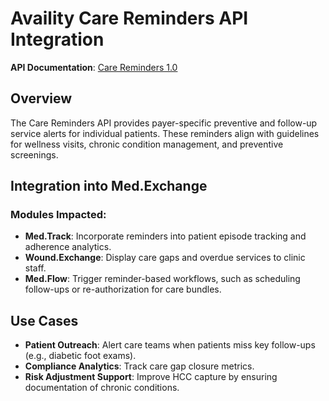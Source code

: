 # Availity Care Reminders API Integration

**API Documentation**: [Care Reminders 1.0](https://developer.availity.com/partner/product/266032/api/223662#/CareReminders_100/overview)

## Overview
The Care Reminders API provides payer-specific preventive and follow-up service alerts for individual patients. These reminders align with guidelines for wellness visits, chronic condition management, and preventive screenings.

## Integration into Med.Exchange

### Modules Impacted:
- **Med.Track**: Incorporate reminders into patient episode tracking and adherence analytics.
- **Wound.Exchange**: Display care gaps and overdue services to clinic staff.
- **Med.Flow**: Trigger reminder-based workflows, such as scheduling follow-ups or re-authorization for care bundles.

## Use Cases
- **Patient Outreach**: Alert care teams when patients miss key follow-ups (e.g., diabetic foot exams).
- **Compliance Analytics**: Track care gap closure metrics.
- **Risk Adjustment Support**: Improve HCC capture by ensuring documentation of chronic conditions.

